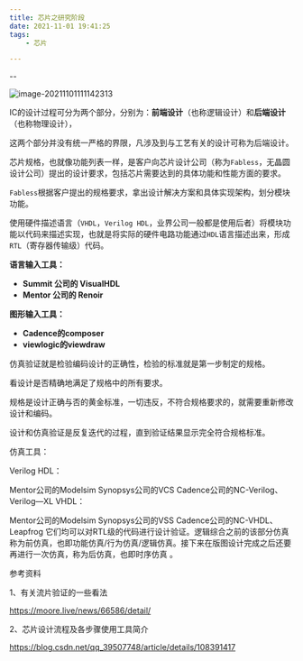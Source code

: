 ```yaml
---
title: 芯片之研究阶段
date: 2021-11-01 19:41:25
tags:
	- 芯片

---
```


--

![image-20211101111142313](https://gitee.com/teddyxiong53/playopenwrt_pic/raw/master/image-20211101111142313.png)



IC的设计过程可分为两个部分，分别为：**前端设计**（也称逻辑设计）和**后端设计**（也称物理设计），

这两个部分并没有统一严格的界限，凡涉及到与工艺有关的设计可称为后端设计。



芯片规格，也就像功能列表一样，是客户向芯片设计公司（称为`Fabless`，无晶圆设计公司）提出的设计要求，包括芯片需要达到的具体功能和性能方面的要求。

`Fabless`根据客户提出的规格要求，拿出设计解决方案和具体实现架构，划分模块功能。

使用硬件描述语言（`VHDL`，`Verilog HDL`，业界公司一般都是使用后者）将模块功能以代码来描述实现，也就是将实际的硬件电路功能通过`HDL`语言描述出来，形成`RTL`（寄存器传输级）代码。

**语言输入工具：**

- **Summit 公司的 VisualHDL**
- **Mentor 公司的 Renoir**

**图形输入工具：**

- **Cadence的composer**
- **viewlogic的viewdraw**

仿真验证就是检验编码设计的正确性，检验的标准就是第一步制定的规格。

看设计是否精确地满足了规格中的所有要求。

规格是设计正确与否的黄金标准，一切违反，不符合规格要求的，就需要重新修改设计和编码。

设计和仿真验证是反复迭代的过程，直到验证结果显示完全符合规格标准。

仿真工具：

Verilog HDL：

Mentor公司的Modelsim
Synopsys公司的VCS
Cadence公司的NC-Verilog、Verilog—XL
VHDL：

Mentor公司的Modelsim
Synopsys公司的VSS
Cadence公司的NC-VHDL、Leapfrog
它们均可以对RTL级的代码进行设计验证。逻辑综合之前的该部分仿真称为前仿真，也即功能仿真/行为仿真/逻辑仿真。接下来在版图设计完成之后还要再进行一次仿真，称为后仿真，也即时序仿真 。

参考资料

1、有关流片验证的一些看法

https://moore.live/news/66586/detail/

2、芯片设计流程及各步骤使用工具简介

https://blog.csdn.net/qq_39507748/article/details/108391417